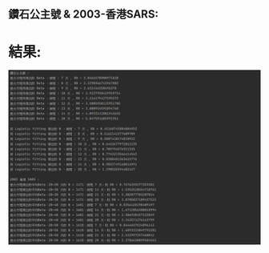 ## 鑽石公主號 & 2003-香港SARS:
# 結果:
![image](https://github.com/Mephisto-000/SCU_Math_project/blob/master/Diamond_2003SARS/result/code_result.PNG)
